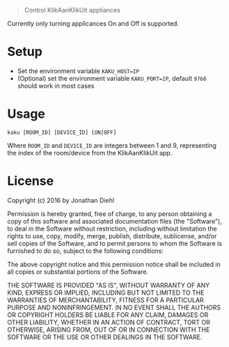 > Control KlikAanKlikUit appliances

Currently only turning applicances On and Off is supported.

# Setup

* Set the environment variable `KAKU_HOST=IP`
* (Optional) set the environment variable `KAKU_PORT=IP`, default `9760` should work in most cases

# Usage

`kaku [ROOM_ID] [DEVICE_ID] [ON|OFF]`

Where `ROOM_ID` and `DEVICE_ID` are integers between 1 and 9, representing the index of the room/device from the KlikAanKlikUit app.

# License

Copyright (c) 2016 by Jonathan Diehl

 Permission is hereby granted, free of charge, to any person
 obtaining a copy of this software and associated documentation
 files (the "Software"), to deal in the Software without
 restriction, including without limitation the rights to use,
 copy, modify, merge, publish, distribute, sublicense, and/or sell
 copies of the Software, and to permit persons to whom the
 Software is furnished to do so, subject to the following
 conditions:

 The above copyright notice and this permission notice shall be
 included in all copies or substantial portions of the Software.

 THE SOFTWARE IS PROVIDED "AS IS", WITHOUT WARRANTY OF ANY KIND,
 EXPRESS OR IMPLIED, INCLUDING BUT NOT LIMITED TO THE WARRANTIES
 OF MERCHANTABILITY, FITNESS FOR A PARTICULAR PURPOSE AND
 NONINFRINGEMENT. IN NO EVENT SHALL THE AUTHORS OR COPYRIGHT
 HOLDERS BE LIABLE FOR ANY CLAIM, DAMAGES OR OTHER LIABILITY,
 WHETHER IN AN ACTION OF CONTRACT, TORT OR OTHERWISE, ARISING
 FROM, OUT OF OR IN CONNECTION WITH THE SOFTWARE OR THE USE OR
 OTHER DEALINGS IN THE SOFTWARE.

